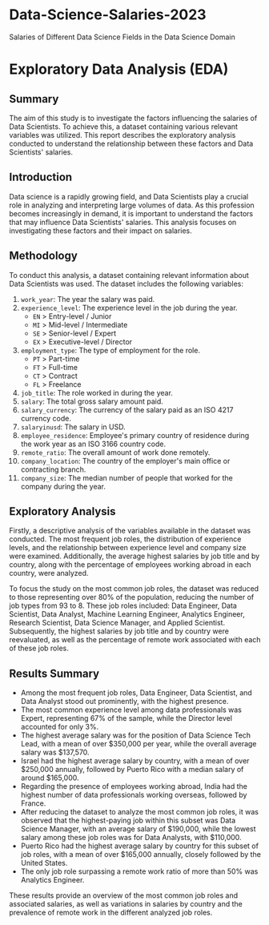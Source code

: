 # Data-Science-Salaries-2023
Salaries of Different Data Science Fields in the Data Science Domain

# Exploratory Data Analysis (EDA)

## Summary
The aim of this study is to investigate the factors influencing the salaries of Data Scientists. To achieve this, a dataset containing various relevant variables was utilized. This report describes the exploratory analysis conducted to understand the relationship between these factors and Data Scientists' salaries.

## Introduction
Data science is a rapidly growing field, and Data Scientists play a crucial role in analyzing and interpreting large volumes of data. As this profession becomes increasingly in demand, it is important to understand the factors that may influence Data Scientists' salaries. This analysis focuses on investigating these factors and their impact on salaries.

## Methodology
To conduct this analysis, a dataset containing relevant information about Data Scientists was used. The dataset includes the following variables:

1. `work_year`: The year the salary was paid.
2. `experience_level`: The experience level in the job during the year.
    - `EN` > Entry-level / Junior
    - `MI` > Mid-level / Intermediate
    - `SE` > Senior-level / Expert
    - `EX` > Executive-level / Director
3. `employment_type`: The type of employment for the role.
    - `PT` > Part-time
    - `FT` > Full-time
    - `CT` > Contract
    - `FL` > Freelance
4. `job_title`: The role worked in during the year.
5. `salary`: The total gross salary amount paid.
6. `salary_currency`: The currency of the salary paid as an ISO 4217 currency code.
7. `salaryinusd`: The salary in USD.
8. `employee_residence`: Employee's primary country of residence during the work year as an ISO 3166 country code.
9. `remote_ratio`: The overall amount of work done remotely.
10. `company_location`: The country of the employer's main office or contracting branch.
11. `company_size`: The median number of people that worked for the company during the year.

## Exploratory Analysis
Firstly, a descriptive analysis of the variables available in the dataset was conducted. The most frequent job roles, the distribution of experience levels, and the relationship between experience level and company size were examined. Additionally, the average highest salaries by job title and by country, along with the percentage of employees working abroad in each country, were analyzed.

To focus the study on the most common job roles, the dataset was reduced to those representing over 80% of the population, reducing the number of job types from 93 to 8. These job roles included: Data Engineer, Data Scientist, Data Analyst, Machine Learning Engineer, Analytics Engineer, Research Scientist, Data Science Manager, and Applied Scientist. Subsequently, the highest salaries by job title and by country were reevaluated, as well as the percentage of remote work associated with each of these job roles.

## Results Summary
- Among the most frequent job roles, Data Engineer, Data Scientist, and Data Analyst stood out prominently, with the highest presence.
- The most common experience level among data professionals was Expert, representing 67% of the sample, while the Director level accounted for only 3%.
- The highest average salary was for the position of Data Science Tech Lead, with a mean of over $350,000 per year, while the overall average salary was $137,570.
- Israel had the highest average salary by country, with a mean of over $250,000 annually, followed by Puerto Rico with a median salary of around $165,000.
- Regarding the presence of employees working abroad, India had the highest number of data professionals working overseas, followed by France.
- After reducing the dataset to analyze the most common job roles, it was observed that the highest-paying job within this subset was Data Science Manager, with an average salary of $190,000, while the lowest salary among these job roles was for Data Analysts, with $110,000.
- Puerto Rico had the highest average salary by country for this subset of job roles, with a mean of over $165,000 annually, closely followed by the United States.
- The only job role surpassing a remote work ratio of more than 50% was Analytics Engineer.

These results provide an overview of the most common job roles and associated salaries, as well as variations in salaries by country and the prevalence of remote work in the different analyzed job roles.
